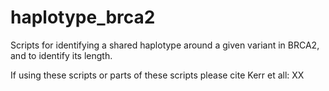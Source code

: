 # haplotype_brca2
Scripts for identifying a shared haplotype around a given variant in BRCA2, and to identify its length.

If using these scripts or parts of these scripts please cite Kerr et all: XX

